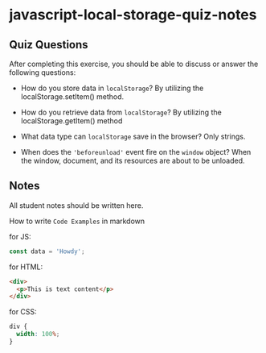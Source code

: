 # javascript-local-storage-quiz-notes

## Quiz Questions

After completing this exercise, you should be able to discuss or answer the following questions:

- How do you store data in `localStorage`?
  By utilizing the localStorage.setItem() method.

- How do you retrieve data from `localStorage`?
  By utilizing the localStorage.getItem() method

- What data type can `localStorage` save in the browser?
  Only strings.

- When does the `'beforeunload'` event fire on the `window` object?
  When the window, document, and its resources are about to be unloaded.

## Notes

All student notes should be written here.

How to write `Code Examples` in markdown

for JS:

```javascript
const data = 'Howdy';
```

for HTML:

```html
<div>
  <p>This is text content</p>
</div>
```

for CSS:

```css
div {
  width: 100%;
}
```
